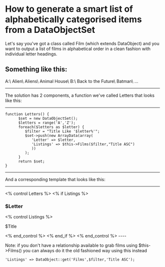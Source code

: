 # How to generate a smart list of alphabetically categorised items from a DataObjectSet

Let's say you've got a class called Film (which extends DataObject) and you want to output a list of films in alphabetical order in a clean fashion with individual letter headings.

Something like this:
----


A:\\
Alien\\
Aliens\\
Animal House\\
B:\\
Back to the Future\\
Batman\\
...

----


The solution has 2 components, a function we've called Letters that looks like this:

----
~~~ {php}
function Letters() { 
      $set = new DataObjectSet(); 
      $letters = range('A','Z');
      foreach($letters as $letter) { 
         $filter = "Title Like '$letter%'"; 
         $set->push(new ArrayData(array( 
            'Letter' => $letter, 
            'Listings' => $this->Films($filter,"Title ASC") 
            )) 
         ); 
      } 
      return $set; 
}
~~~
----


And a corresponding template that looks like this:

----
<html>
<% control Letters %>
<% if Listings %>
<h3>$Letter</h3>
<% control Listings %>
<p>$Title</p>
<% end_control %>
<% end_if %>
<% end_control %>
</html>
----

Note: if you don't have a relationship available to grab films using $this->Films() you can always do it the old fashioned way using this instead
~~~ {php}
'Listings' => DataObject::get('Films',$filter,'Title ASC');
~~~

